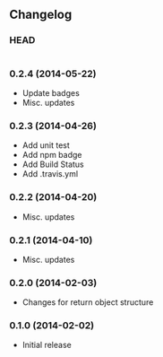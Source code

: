 ## Changelog

### HEAD

```
```

### 0.2.4 (2014-05-22)

* Update badges
* Misc. updates

### 0.2.3 (2014-04-26)

* Add unit test
* Add npm badge
* Add Build Status
* Add .travis.yml

### 0.2.2 (2014-04-20)

* Misc. updates

### 0.2.1 (2014-04-10)

* Misc. updates

### 0.2.0 (2014-02-03)

* Changes for return object structure

### 0.1.0 (2014-02-02)

* Initial release
